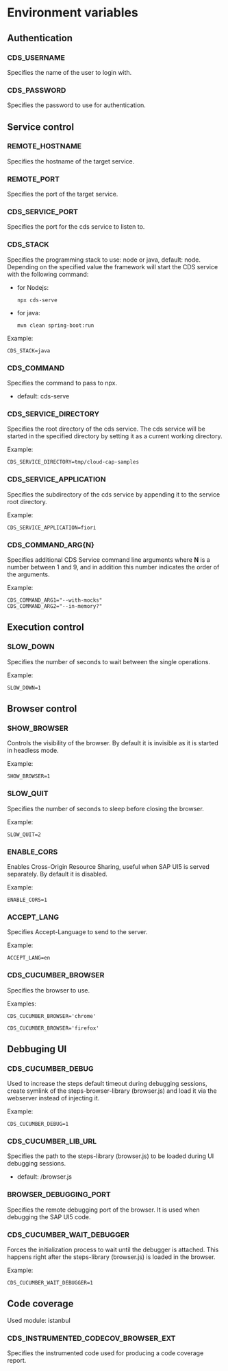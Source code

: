# Environment variables

## Authentication

### CDS_USERNAME

Specifies the name of the user to login with.

### CDS_PASSWORD

Specifies the password to use for authentication.

## Service control

### REMOTE_HOSTNAME

Specifies the hostname of the target service.

### REMOTE_PORT

Specifies the port of the target service.

### CDS\_SERVICE\_PORT

Specifies the port for the cds service to listen to.

### CDS_STACK

Specifies the programming stack to use: node or java, default: node.
Depending on the specified value the framework will start the CDS service with the following command:

 * for Nodejs:
 
    ```npx cds-serve```

 * for java:

    ```mvn clean spring-boot:run```

Example:
```
CDS_STACK=java
```

### CDS_COMMAND

Specifies the command to pass to npx.

* default: cds-serve

### CDS\_SERVICE\_DIRECTORY

Specifies the root directory of the cds service.
The cds service will be started in the specified directory by setting it as a current working directory.

Example:
```
CDS_SERVICE_DIRECTORY=tmp/cloud-cap-samples
```

### CDS\_SERVICE\_APPLICATION

Specifies the subdirectory of the cds service by appending it to the service root directory.

Example:
```
CDS_SERVICE_APPLICATION=fiori
```

### CDS\_COMMAND\_ARG{N}

Specifies additional CDS Service command line arguments where **N** is a number between 1 and 9, and in addition this number indicates the order of the arguments.

Example:
```
CDS_COMMAND_ARG1="--with-mocks"
CDS_COMMAND_ARG2="--in-memory?"
```

## Execution control

### SLOW_DOWN

Specifies the number of seconds to wait between the single operations.

Example:
```
SLOW_DOWN=1
```

## Browser control

### SHOW_BROWSER

Controls the visibility of the browser. By default it is invisible as it is started in headless mode.

Example:
```
SHOW_BROWSER=1
```

### SLOW_QUIT

Specifies the number of seconds to sleep before closing the browser.

Example:
```
SLOW_QUIT=2
```

### ENABLE_CORS

Enables Cross-Origin Resource Sharing, useful when SAP UI5 is served separately.
By default it is disabled.

Example:
```
ENABLE_CORS=1
```

### ACCEPT_LANG

Specifies Accept-Language to send to the server.

Example:
```
ACCEPT_LANG=en
```

### CDS\_CUCUMBER\_BROWSER

Specifies the browser to use.

Examples:
```
CDS_CUCUMBER_BROWSER='chrome'
```
```
CDS_CUCUMBER_BROWSER='firefox'
```

## Debbuging UI

### CDS\_CUCUMBER\_DEBUG

Used to increase the steps default timeout during debugging sessions, create symlink of the steps-browser-library (browser.js) and load it via the webserver instead of injecting it.

Example:
```
CDS_CUCUMBER_DEBUG=1
```

### CDS\_CUCUMBER\_LIB\_URL

Specifies the path to the steps-library (browser.js) to be loaded during UI debugging sessions.

* default: /browser.js

### BROWSER\_DEBUGGING\_PORT

Specifies the remote debugging port of the browser. It is used when debugging the SAP UI5 code.

### CDS\_CUCUMBER\_WAIT\_DEBUGGER

Forces the initialization process to wait until the debugger is attached. This happens right after the steps-library (browser.js) is loaded in the browser.

Example:
```
CDS_CUCUMBER_WAIT_DEBUGGER=1
```

## Code coverage

Used module: istanbul

### CDS\_INSTRUMENTED\_CODECOV\_BROWSER\_EXT

Specifies the instrumented code used for producing a code coverage report.
